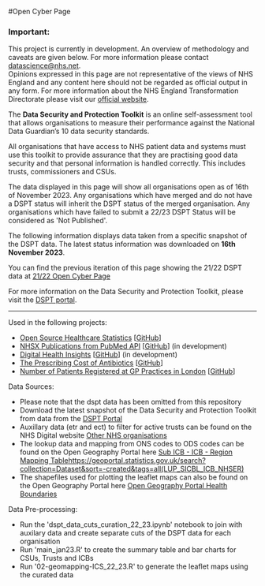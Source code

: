 #Open Cyber Page

<div class="nhsuk-warning-callout">
  <h3 class="nhsuk-warning-callout__label">
    Important<span class="nhsuk-u-visually-hidden">:</span>
  </h3>
  <p>This project is currently in development. An overview of methodology and caveats are given below. For more information please contact <a href="mailto:datascience@nhs.net">datascience@nhs.net</a>. <br>Opinions expressed in this page are not representative of the views of NHS England and any content here should not be regarded as official output in any form. For more information about the NHS England Transformation Directorate please visit our <a href="https://transform.england.nhs.uk/">official website</a>.
   </p>
</div>

The <b>Data Security and Protection Toolkit</b> is an online self-assessment tool that allows organisations to measure their performance against the National Data Guardian’s 10 data security standards.

All organisations that have access to NHS patient data and systems must use this toolkit to provide assurance that they are practising good data security and that personal information is handled correctly. This includes trusts, commissioners and CSUs.

The data displayed in this page will show all organisations open as of 16th of November 2023. Any organisations which have merged and do not have a DSPT status will inherit the DSPT status of the merged organisation. Any organisations which have failed to submit a 22/23 DSPT Status will be considered as 'Not Published'.

The following information displays data taken from a specific snapshot of the DSPT data. The latest status information was downloaded on <b>16th November 2023</b>.

You can find the previous iteration of this page showing the 21/22 DSPT data at <a href="https://nhsx.github.io/open-cyber/21_22">21/22 Open Cyber Page</a>

For more information on the Data Security and Protection Toolkit, please visit the <a href="https://www.dsptoolkit.nhs.uk/">DSPT portal</a>.

<hr class="nhsuk-u-margin-top-0 nhsuk-u-margin-bottom-6">

Used in the following projects:
 - [Open Source Healthcare Statistics](https://nhsx.github.io/open-health-statistics/) [[GitHub](https://github.com/nhsx/open-health-statistics)]
 - [NHSX Publications from PubMed API](nhsx.github.io/nhsx-publications) [[GitHub](https://github.com/nhsx/nhsx-publications)] (in development)
 - [Digital Health Insights](https://nhsx.github.io/digital-health-insights/) [[GitHub](https://github.com/nhsx/digital-health-insights)] (in development)
 - [The Prescribing Cost of Antibiotics](https://mattia-ficarelli.github.io/antibiotic_cost/) [[GitHub](https://github.com/mattia-ficarelli/antibiotic_cost)]
 - [Number of Patients Registered at GP Practices in London](https://mattia-ficarelli.github.io/gp_mapping/) [[GitHub](https://github.com/mattia-ficarelli/gp_mapping)]


Data Sources:
 - Please note that the dspt data has been omitted from this repository
 - Download the latest snapshot of the Data Security and Protection Toolkit from data from the [DSPT Portal](https://www.dsptoolkit.nhs.uk/OrganisationSearch)
 - Auxillary data (etr and ect) to filter for active trusts can be found on the NHS Digital website [Other NHS organisations](https://digital.nhs.uk/services/organisation-data-service/export-data-files/csv-downloads/other-nhs-organisations)
 - The lookup data and mapping from ONS codes to ODS codes can be found on the Open Geography Portal here [Sub ICB - ICB - Region Mapping Table]()https://geoportal.statistics.gov.uk/search?collection=Dataset&sort=-created&tags=all(LUP_SICBL_ICB_NHSER)
 - The shapefiles used for plotting the leaflet maps can also be found on the Open Geography Portal here [Open Geography Portal Health Boundaries](https://geoportal.statistics.gov.uk/search?collection=Dataset&sort=-created&tags=all(LUP_SICBL_ICB_NHSER))

 Data Pre-processing:
 - Run the 'dspt_data_cuts_curation_22_23.ipynb' notebook to join with auxilary data and create separate cuts of the DSPT data for each organisation
 - Run 'main_jan23.R' to create the summary table and bar charts for CSUs, Trusts and ICBs
 - Run '02-geomapping-ICS_22_23.R' to generate the leaflet maps using the curated data